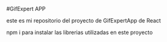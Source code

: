 #GifExpert APP

este es mi repositorio del proyecto de GifExpertApp de React

npm i para instalar las librerias utilizadas en este proyecto 